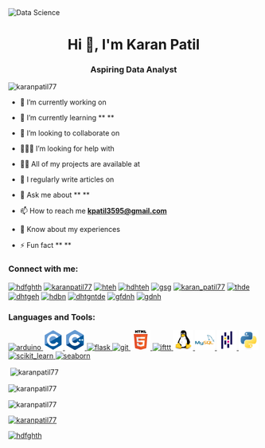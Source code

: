 <img src="https://storage.googleapis.com/gweb-cloudblog-publish/original_images/DataAnalytics.gif" alt="Data Science" width="2880" height="450">

<h1 align="center">Hi 👋, I'm Karan Patil</h1>
<h3 align="center">Aspiring Data Analyst</h3>
<p align="left"> <img src="https://komarev.com/ghpvc/?username=karanpatil77&label=Profile%20views&color=0e75b6&style=flat" alt="karanpatil77" /> </p>

- 🔭 I’m currently working on []()

- 🌱 I’m currently learning ** **

- 👯 I’m looking to collaborate on []()

- 🤝😄🤔 I’m looking for help with []()

- 👨‍💻 All of my projects are available at []()

- 📝 I regularly write articles on []()

- 💬 Ask me about ** **

- 📫 How to reach me **kpatil3595@gmail.com**

- 📄 Know about my experiences []()

- ⚡ Fun fact ** **

<h3 align="left">Connect with me:</h3>
<p align="left">
<a href="https://twitter.com/hdfghth" target="blank"><img align="center" src="https://raw.githubusercontent.com/rahuldkjain/github-profile-readme-generator/master/src/images/icons/Social/twitter.svg" alt="hdfghth" height="30" width="40" /></a>
<a href="https://linkedin.com/in/karanpatil77" target="blank"><img align="center" src="https://raw.githubusercontent.com/rahuldkjain/github-profile-readme-generator/master/src/images/icons/Social/linked-in-alt.svg" alt="karanpatil77" height="30" width="40" /></a>
<a href="https://stackoverflow.com/users/hteh" target="blank"><img align="center" src="https://raw.githubusercontent.com/rahuldkjain/github-profile-readme-generator/master/src/images/icons/Social/stack-overflow.svg" alt="hteh" height="30" width="40" /></a>
<a href="https://kaggle.com/hdhteh" target="blank"><img align="center" src="https://raw.githubusercontent.com/rahuldkjain/github-profile-readme-generator/master/src/images/icons/Social/kaggle.svg" alt="hdhteh" height="30" width="40" /></a>
<a href="https://fb.com/gsg" target="blank"><img align="center" src="https://raw.githubusercontent.com/rahuldkjain/github-profile-readme-generator/master/src/images/icons/Social/facebook.svg" alt="gsg" height="30" width="40" /></a>
<a href="https://instagram.com/karan_patil77" target="blank"><img align="center" src="https://raw.githubusercontent.com/rahuldkjain/github-profile-readme-generator/master/src/images/icons/Social/instagram.svg" alt="karan_patil77" height="30" width="40" /></a>
<a href="https://medium.com/thde" target="blank"><img align="center" src="https://raw.githubusercontent.com/rahuldkjain/github-profile-readme-generator/master/src/images/icons/Social/medium.svg" alt="thde" height="30" width="40" /></a>
<a href="https://www.youtube.com/c/dhtgeh" target="blank"><img align="center" src="https://raw.githubusercontent.com/rahuldkjain/github-profile-readme-generator/master/src/images/icons/Social/youtube.svg" alt="dhtgeh" height="30" width="40" /></a>
<a href="https://www.codechef.com/users/hdbn" target="blank"><img align="center" src="https://cdn.jsdelivr.net/npm/simple-icons@3.1.0/icons/codechef.svg" alt="hdbn" height="30" width="40" /></a>
<a href="https://www.hackerrank.com/dhtgntde" target="blank"><img align="center" src="https://raw.githubusercontent.com/rahuldkjain/github-profile-readme-generator/master/src/images/icons/Social/hackerrank.svg" alt="dhtgntde" height="30" width="40" /></a>
<a href="https://www.leetcode.com/gfdnh" target="blank"><img align="center" src="https://raw.githubusercontent.com/rahuldkjain/github-profile-readme-generator/master/src/images/icons/Social/leet-code.svg" alt="gfdnh" height="30" width="40" /></a>
<a href="https://www.hackerearth.com/gdnh" target="blank"><img align="center" src="https://raw.githubusercontent.com/rahuldkjain/github-profile-readme-generator/master/src/images/icons/Social/hackerearth.svg" alt="gdnh" height="30" width="40" /></a>
</p>

<h3 align="left">Languages and Tools:</h3>
<p align="left"> <a href="https://www.arduino.cc/" target="_blank" rel="noreferrer"> <img src="https://cdn.worldvectorlogo.com/logos/arduino-1.svg" alt="arduino" width="40" height="40"/> </a> <a href="https://www.cprogramming.com/" target="_blank" rel="noreferrer"> <img src="https://raw.githubusercontent.com/devicons/devicon/master/icons/c/c-original.svg" alt="c" width="40" height="40"/> </a> <a href="https://www.w3schools.com/cpp/" target="_blank" rel="noreferrer"> <img src="https://raw.githubusercontent.com/devicons/devicon/master/icons/cplusplus/cplusplus-original.svg" alt="cplusplus" width="40" height="40"/> </a> <a href="https://flask.palletsprojects.com/" target="_blank" rel="noreferrer"> <img src="https://www.vectorlogo.zone/logos/pocoo_flask/pocoo_flask-icon.svg" alt="flask" width="40" height="40"/> </a> <a href="https://git-scm.com/" target="_blank" rel="noreferrer"> <img src="https://www.vectorlogo.zone/logos/git-scm/git-scm-icon.svg" alt="git" width="40" height="40"/> </a> <a href="https://www.w3.org/html/" target="_blank" rel="noreferrer"> <img src="https://raw.githubusercontent.com/devicons/devicon/master/icons/html5/html5-original-wordmark.svg" alt="html5" width="40" height="40"/> </a> <a href="https://ifttt.com/" target="_blank" rel="noreferrer"> <img src="https://www.vectorlogo.zone/logos/ifttt/ifttt-ar21.svg" alt="ifttt" width="40" height="40"/> </a> <a href="https://www.linux.org/" target="_blank" rel="noreferrer"> <img src="https://raw.githubusercontent.com/devicons/devicon/master/icons/linux/linux-original.svg" alt="linux" width="40" height="40"/> </a> <a href="https://www.mysql.com/" target="_blank" rel="noreferrer"> <img src="https://raw.githubusercontent.com/devicons/devicon/master/icons/mysql/mysql-original-wordmark.svg" alt="mysql" width="40" height="40"/> </a> <a href="https://pandas.pydata.org/" target="_blank" rel="noreferrer"> <img src="https://raw.githubusercontent.com/devicons/devicon/2ae2a900d2f041da66e950e4d48052658d850630/icons/pandas/pandas-original.svg" alt="pandas" width="40" height="40"/> </a> <a href="https://www.python.org" target="_blank" rel="noreferrer"> <img src="https://raw.githubusercontent.com/devicons/devicon/master/icons/python/python-original.svg" alt="python" width="40" height="40"/> </a> <a href="https://scikit-learn.org/" target="_blank" rel="noreferrer"> <img src="https://upload.wikimedia.org/wikipedia/commons/0/05/Scikit_learn_logo_small.svg" alt="scikit_learn" width="40" height="40"/> </a> <a href="https://seaborn.pydata.org/" target="_blank" rel="noreferrer"> <img src="https://seaborn.pydata.org/_images/logo-mark-lightbg.svg" alt="seaborn" width="40" height="40"/> </a> </p>

<p>&nbsp;<img align="center" src="https://github-readme-stats.vercel.app/api?username=karanpatil77&show_icons=true&locale=en" alt="karanpatil77" /></p>
<p><img align="center" src="https://github-readme-streak-stats.herokuapp.com/?user=karanpatil77&" alt="karanpatil77" /></p>
<p><img align="center" src="https://github-readme-stats.vercel.app/api/top-langs?username=karanpatil77&show_icons=true&locale=en&layout=compact" alt="karanpatil77" /></p>
<p align="left"> <a href="https://github.com/ryo-ma/github-profile-trophy"><img src="https://github-profile-trophy.vercel.app/?username=karanpatil77" alt="karanpatil77" /></a> </p>

<p align="left"> <a href="https://twitter.com/hdfghth" target="blank"><img src="https://img.shields.io/twitter/follow/hdfghth?logo=twitter&style=for-the-badge" alt="hdfghth" /></a> </p>
